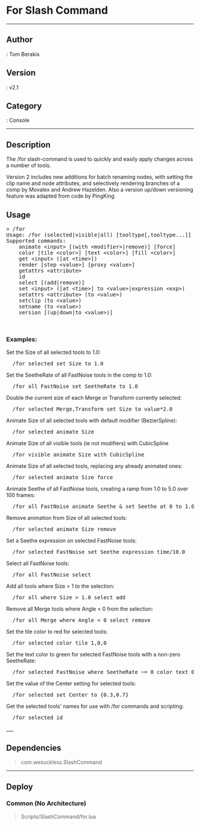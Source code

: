 # For Slash Command
___

## Author
 : Tom Berakis

## Version
 : v2.1

## Category
 : Console
___

## Description
<p>The /for slash-command is used to quickly and easily apply changes across a number of tools.</p>
<p>Version 2 includes new additions for batch renaming nodes, with setting the clip name and node attributes, and selectively rendering branches of a comp by Movalex and Andrew Hazelden. Also a version up/down versioning feature was adapted from code by PingKing</p>

<h2>Usage</h2>
<pre>&gt; /for
Usage: /for (selected|visible|all) &#91;tooltype&#91;,tooltype...&#93;&#93; &#91;where &lt;condition&gt;&#93; &lt;command&gt; &#91; & &lt;command&gt;...&#93;
Supported commands:
	animate &lt;input&gt; &#91;(with &lt;modifier&gt;|remove)&#93; &#91;force&#93;
	color &#91;tile &lt;color&gt;&#93; &#91;text &lt;color&gt;&#93; &#91;fill &lt;color&gt;&#93;
	get &lt;input&gt; (&#91;at &lt;time&gt;&#93;)
	render &#91;step &lt;value&gt;&#93; &#91;proxy &lt;value&gt;&#93;
	getattrs &lt;attribute&gt;
	id
	select &#91;(add|remove)&#93;
	set &lt;input&gt; (&#91;at &lt;time&gt;&#93; to &lt;value&gt;|expression &lt;exp&gt;)
	setattrs &lt;attribute&gt; (to &lt;value&gt;)
	setclip (to &lt;value&gt;)
	setname (to &lt;value&gt;)
	version &#91;(up|down|to &lt;value&gt;)&#93;</pre>

<br><h3>Examples:</h3>

<p>Set the Size of all selected tools to 1.0:</p>
<pre>  /for selected set Size to 1.0</pre>

<p>Set the SeetheRate of all FastNoise tools in the comp to 1.0:</p>
<pre>  /for all FastNoise set SeetheRate to 1.0</pre>

<p>Double the current size of each Merge or Transform currently selected:</p>
<pre>  /for selected Merge,Transform set Size to value*2.0</pre>

<p>Animate Size of all selected tools with default modifier (BezierSpline):</p>
<pre>  /for selected animate Size</pre>

<p>Animate Size of all visible tools (ie not modifiers) with CubicSpline</p>
<pre>  /for visible animate Size with CubicSpline</pre>

<p>Animate Size of all selected tools, replacing any already animated ones:</p>
<pre>  /for selected animate Size force</pre>

<p>Animate Seethe of all FastNoise tools, creating a ramp from 1.0 to 5.0 over 100 frames:</p>
<pre>  /for all FastNoise animate Seethe & set Seethe at 0 to 1.0 & set Seethe at 100 to 5.0</pre>

<p>Remove animation from Size of all selected tools:</p>
<pre>  /for selected animate Size remove</pre>

<p>Set a Seethe expression on selected FastNoise tools:</p>
<pre>  /for selected FastNoise set Seethe expression time/10.0</pre>

<p>Select all FastNoise tools:</p>
<pre>  /for all FastNoise select</pre>

<p>Add all tools where Size &gt; 1 to the selection:</p>
<pre>  /for all where Size &gt; 1.0 select add</pre>

<p>Remove all Merge tools where Angle &lt; 0 from the selection:</p>
<pre>  /for all Merge where Angle &lt; 0 select remove</pre>

<p>Set the tile color to red for selected tools:</p>
<pre>  /for selected color tile 1,0,0</pre>

<p>Set the text color to green for selected FastNoise tools with a non-zero SeetheRate:</p>
<pre>  /for selected FastNoise where SeetheRate ~= 0 color text 0,1,0</pre>

<p>Set the value of the Center setting for selected tools:</p>
<pre>  /for selected set Center to {0.3,0.7}</pre>

<p>Get the selected tools' names for use with /for commands and scripting:</p>
<pre>  /for selected id</pre>___

## Dependencies

> com.wesuckless.SlashCommand  

___

## Deploy

### Common (No Architecture)

> Scripts/SlashCommand/for.lua  
